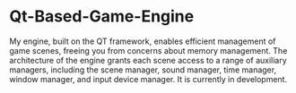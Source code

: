 # Qt-Based-Game-Engine
My engine, built on the QT framework, enables efficient management of game scenes, freeing you from concerns about memory management. The architecture of the engine grants each scene access to a range of auxiliary managers, including the scene manager, sound manager, time manager, window manager, and input device manager. It is currently in development.
